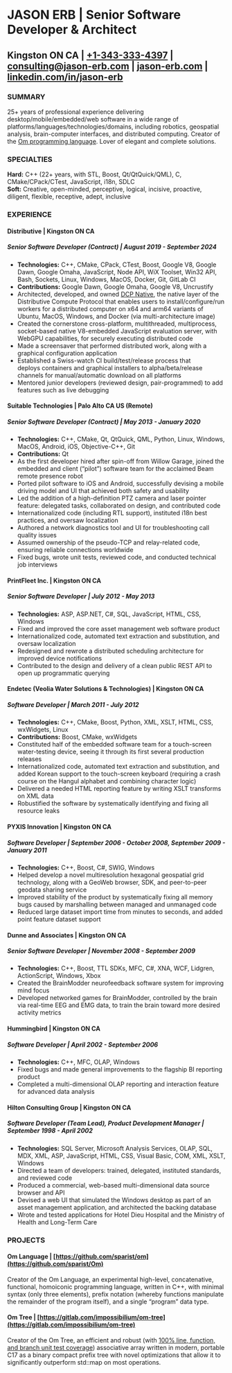 # **JASON ERB** | Senior Software Developer & Architect

## Kingston ON CA | [\+1-343-333-4397](tel:+1-343-333-4397) | [consulting@jason-erb.com](mailto:consulting@jason-erb.com) | [jason-erb.com](https://jason-erb.com) | [linkedin.com/in/jason-erb](https://www.linkedin.com/in/jason-erb/)

### **SUMMARY**

25+ years of professional experience delivering desktop/mobile/embedded/web software in a wide range of platforms/languages/technologies/domains, including robotics, geospatial analysis, brain-computer interfaces, and distributed computing. Creator of the [Om programming language](https://www.om-language.com). Lover of elegant and complete solutions.

### **SPECIALTIES**

**Hard:** C++ (22+ years, with STL, Boost, Qt/QtQuick/QML), C, CMake/CPack/CTest, JavaScript, i18n, SDLC  
**Soft:** Creative, open-minded, perceptive, logical, incisive, proactive, diligent, flexible, receptive, adept, inclusive

### **EXPERIENCE**

#### **Distributive** | Kingston ON CA

##### **Senior Software Developer (Contract)** | August 2019 \- September 2024

* **Technologies:** C++, CMake, CPack, CTest, Boost, Google V8, Google Dawn, Google Omaha, JavaScript, Node API, WiX Toolset, Win32 API, Bash, Sockets, Linux, Windows, MacOS, Docker, Git, GitLab CI  
* **Contributions:** Google Dawn, Google Omaha, Google V8, Uncrustify  
* Architected, developed, and owned [DCP Native](https://gitlab.com/Distributed-Compute-Protocol/dcp-native), the native layer of the Distributive Compute Protocol that enables users to install/configure/run workers for a distributed computer on x64 and arm64 variants of Ubuntu, MacOS, Windows, and Docker (via multi-architecture image)  
* Created the cornerstone cross-platform, multithreaded, multiprocess, socket-based native V8-embedded JavaScript evaluation server, with WebGPU capabilities, for securely executing distributed code  
* Made a screensaver that performed distributed work, along with a graphical configuration application  
* Established a Swiss-watch CI build/test/release process that deploys containers and graphical installers to alpha/beta/release channels for manual/automatic download on all platforms  
* Mentored junior developers (reviewed design, pair-programmed) to add features such as live debugging

#### **Suitable Technologies** | Palo Alto CA US (Remote)

##### **Senior Software Developer (Contract)** | May 2013 \- January 2020

* **Technologies:** C++, CMake, Qt, QtQuick, QML, Python, Linux, Windows, MacOS, Android, iOS, Objective-C++, Git  
* **Contributions:** Qt  
* As the first developer hired after spin-off from Willow Garage, joined the embedded and client (“pilot”) software team for the acclaimed Beam remote presence robot  
* Ported pilot software to iOS and Android, successfully devising a mobile driving model and UI that achieved both safety and usability  
* Led the addition of a high-definition PTZ camera and laser pointer feature: delegated tasks, collaborated on design, and contributed code  
* Internationalized code (including RTL support), instituted i18n best practices, and oversaw localization  
* Authored a network diagnostics tool and UI for troubleshooting call quality issues  
* Assumed ownership of the pseudo-TCP and relay-related code, ensuring reliable connections worldwide  
* Fixed bugs, wrote unit tests, reviewed code, and conducted technical job interviews

#### **PrintFleet Inc.** | Kingston ON CA

##### **Senior Software Developer** | July 2012 \- May 2013

* **Technologies:** ASP, ASP.NET, C\#, SQL, JavaScript, HTML, CSS, Windows  
* Fixed and improved the core asset management web software product  
* Internationalized code, automated text extraction and substitution, and oversaw localization  
* Redesigned and rewrote a distributed scheduling architecture for improved device notifications  
* Contributed to the design and delivery of a clean public REST API to open up programmatic querying

#### **Endetec (Veolia Water Solutions & Technologies)** | Kingston ON CA

##### **Software Developer** | March 2011 \- July 2012

* **Technologies:** C++, CMake, Boost, Python, XML, XSLT, HTML, CSS, wxWidgets, Linux  
* **Contributions:** Boost, CMake, wxWidgets  
* Constituted half of the embedded software team for a touch-screen water-testing device, seeing it through its first several production releases  
* Internationalized code, automated text extraction and substitution, and added Korean support to the touch-screen keyboard (requiring a crash course on the Hangul alphabet and combining character logic)  
* Delivered a needed HTML reporting feature by writing XSLT transforms on XML data  
* Robustified the software by systematically identifying and fixing all resource leaks

#### **PYXIS Innovation** | Kingston ON CA

##### **Software Developer** | September 2006 \- October 2008, September 2009 \- January 2011

* **Technologies:** C++, Boost, C\#, SWIG, Windows  
* Helped develop a novel multiresolution hexagonal geospatial grid technology, along with a GeoWeb browser, SDK, and peer-to-peer geodata sharing service  
* Improved stability of the product by systematically fixing all memory bugs caused by marshalling between managed and unmanaged code  
* Reduced large dataset import time from minutes to seconds, and added point feature dataset support

#### **Dunne and Associates** | Kingston ON CA

##### **Senior Software Developer** | November 2008 \- September 2009

* **Technologies:** C++, Boost, TTL SDKs, MFC, C\#, XNA, WCF, Lidgren, ActionScript, Windows, Xbox  
* Created the BrainModder neurofeedback software system for improving mind focus  
* Developed networked games for BrainModder, controlled by the brain via real-time EEG and EMG data, to train the brain toward more desired activity metrics

#### **Hummingbird** | Kingston ON CA

##### **Software Developer** | April 2002 \- September 2006

* **Technologies:** C++, MFC, OLAP, Windows  
* Fixed bugs and made general improvements to the flagship BI reporting product  
* Completed a multi-dimensional OLAP reporting and interaction feature for advanced data analysis

#### **Hilton Consulting Group** | Kingston ON CA

##### **Software Developer (Team Lead), Product Development Manager** | September 1998 \- April 2002

* **Technologies:** SQL Server, Microsoft Analysis Services, OLAP, SQL, MDX, XML, ASP, JavaScript, HTML, CSS, Visual Basic, COM, XML, XSLT, Windows  
* Directed a team of developers: trained, delegated, instituted standards, and reviewed code  
* Produced a commercial, web-based multi-dimensional data source browser and API  
* Devised a web UI that simulated the Windows desktop as part of an asset management application, and architected the backing database  
* Wrote and tested applications for Hotel Dieu Hospital and the Ministry of Health and Long-Term Care

### **PROJECTS**

#### **Om Language** | [https://github.com/sparist/om](https://github.com/sparist/Om)

Creator of the Om Language, an experimental high-level, concatenative, functional, homoiconic programming language, written in C++, with minimal syntax (only three elements), prefix notation (whereby functions manipulate the remainder of the program itself), and a single “program” data type.

#### **Om Tree** | [https://gitlab.com/impossibilium/om-tree](https://gitlab.com/impossibilium/om-tree)

Creator of the Om Tree, an efficient and robust (with [100% line, function, and branch unit test coverage](https://impossibilium.gitlab.io/om-tree/gcovr/index.html)) associative array written in modern, portable C17 as a binary compact prefix tree with novel optimizations that allow it to significantly outperform std::map on most operations.